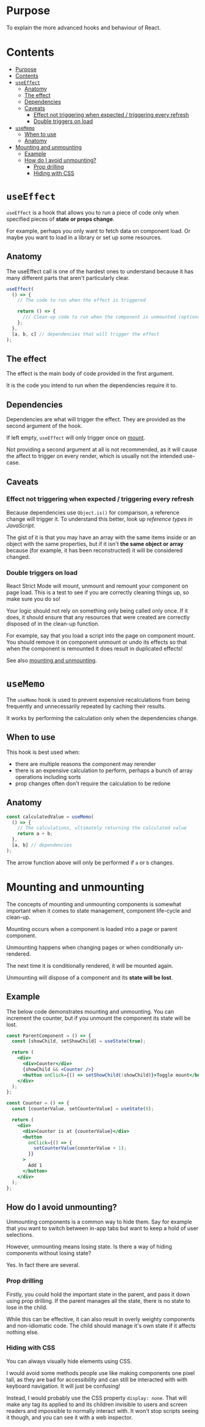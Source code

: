 # Purpose

To explain the more advanced hooks and behaviour of React.

# Contents

- [Purpose](#purpose)
- [Contents](#contents)
- [`useEffect`](#useeffect)
  - [Anatomy](#anatomy)
  - [The effect](#the-effect)
  - [Dependencies](#dependencies)
  - [Caveats](#caveats)
    - [Effect not triggering when expected / triggering every refresh](#effect-not-triggering-when-expected--triggering-every-refresh)
    - [Double triggers on load](#double-triggers-on-load)
- [`useMemo`](#usememo)
  - [When to use](#when-to-use)
  - [Anatomy](#anatomy-1)
- [Mounting and unmounting](#mounting-and-unmounting)
  - [Example](#example)
  - [How do I avoid unmounting?](#how-do-i-avoid-unmounting)
    - [Prop drilling](#prop-drilling)
    - [Hiding with CSS](#hiding-with-css)

# `useEffect`

`useEffect` is a hook that allows you to run a piece of code only when specified pieces of **state or props change**.

For example, perhaps you only want to fetch data on component load. Or maybe you want to load in a library or set up some resources.

## Anatomy

The useEffect call is one of the hardest ones to understand because it has many different parts that aren't particularly clear.

```jsx
useEffect(
  () => {
    // The code to run when the effect is triggered

    return () => {
      /// Clean-up code to run when the component is unmounted (optional)
    };
  },
  [a, b, c] // dependencies that will trigger the effect
);
```

## The effect

The effect is the main body of code provided in the first argument.

It is the code you intend to run when the dependencies require it to.

## Dependencies

Dependencies are what will trigger the effect. They are provided as the second argument of the hook.

If left empty, `useEffect` will only trigger once on [mount](#mounting-and-unmounting).

Not providing a second argument at all is not recommended, as it will cause the affect to trigger on every render, which is usually not the intended use-case.

## Caveats

### Effect not triggering when expected / triggering every refresh

Because dependencies use `Object.is()` for comparison, a reference change will trigger it.
To understand this better, look up _reference types in JavaScript_.

The gist of it is that you may have an array with the same items inside or an object with the same properties, but if it isn't **the same object or array** because (for example, it has been reconstructed) it will be considered changed.

### Double triggers on load

React Strict Mode will mount, unmount and remount your component on page load. This is a test to see if you are correctly cleaning things up, so make sure you do so!

Your logic should not rely on something only being called only once. If it does, it should ensure that any resources that were created are correctly disposed of in the clean-up function.

For example, say that you load a script into the page on component mount. You should remove it on component unmount or undo its effects so that when the component is remounted it does result in duplicated effects!

See also [mounting and unmounting](#mounting-and-unmounting).

# `useMemo`

The `useMemo` hook is used to prevent expensive recalculations from being frequently and unnecessarily repeated by caching their results.

It works by performing the calculation only when the dependencies change.

## When to use

This hook is best used when:

- there are multiple reasons the component may rerender
- there is an expensive calculation to perform, perhaps a bunch of array operations including sorts
- prop changes often don't require the calculation to be redone

## Anatomy

```js
const calculatedValue = useMemo(
  () => {
    // The calculations, ultimately returning the calculated value
    return a + b;
  },
  [a, b] // dependencies
);
```

The arrow function above will only be performed if `a` or `b` changes.

# Mounting and unmounting

The concepts of mounting and unmounting components is somewhat important when it comes to state management, component life-cycle and clean-up.

Mounting occurs when a component is loaded into a page or parent component.

Unmounting happens when changing pages or when conditionally un-rendered.

The next time it is conditionally rendered, it will be mounted again.

Unmounting will dispose of a component and its **state will be lost**.

## Example

The below code demonstrates mounting and unmounting. You can increment the counter, but if you unmount the component its state will be lost.

```jsx
const ParentComponent = () => {
  const [showChild, setShowChild] = useState(true);

  return (
    <div>
      <div>Counter</div>
      {showChild && <Counter />}
      <button onClick={() => setShowChild(!showChild)}>Toggle mount</button>
    </div>
  );
};

const Counter = () => {
  const [counterValue, setCounterValue] = useState(0);

  return (
    <div>
      <div>Counter is at {counterValue}</div>
      <button
        onClick={() => {
          setCounterValue(counterValue + 1);
        }}
      >
        Add 1
      </button>
    </div>
  );
};
```

## How do I avoid unmounting?

Unmounting components is a common way to hide them. Say for example that you want to switch between in-app tabs but want to keep a hold of user selections.

However, unmounting means losing state. Is there a way of hiding components without losing state?

Yes. In fact there are several.

### Prop drilling

Firstly, you could hold the important state in the parent, and pass it down using prop drilling. If the parent manages all the state, there is no state to lose in the child.

While this can be effective, it can also result in overly weighty components and non-idiomatic code. The child should manage it's own state if it affects nothing else.

### Hiding with CSS

You can always visually hide elements using CSS.

I would avoid some methods people use like making components one pixel tall, as they are bad for accessibility and can still be interacted with with keyboard navigation. It will just be confusing!

Instead, I would probably use the CSS property `display: none`. That will make any tag its applied to and its children invisible to users and screen readers and impossible to normally interact with. It won't stop scripts seeing it though, and you can see it with a web inspector.
